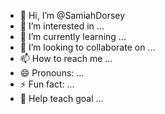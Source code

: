 - 👋 Hi, I’m @SamiahDorsey
- 👀 I’m interested in ...
- 🌱 I’m currently learning ...
- 💞️ I’m looking to collaborate on ...
- 📫 How to reach me ...
- 😄 Pronouns: ...
- ⚡ Fun fact: ...
- 🥇 Help teach goal ...
<!---
SamiahDorsey/SamiahDorsey is a ✨ special ✨ repository because its `README.md` (this file) appears on your GitHub profile.
You can click the Preview link to take a look at your changes.
--->
